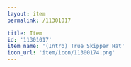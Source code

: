 ```yaml
---
layout: item
permalink: /11301017

title: Item
id: '11301017'
item_name: '(Intro) True Skipper Hat'
icon_url: 'item/icon/11300174.png'
---
```

